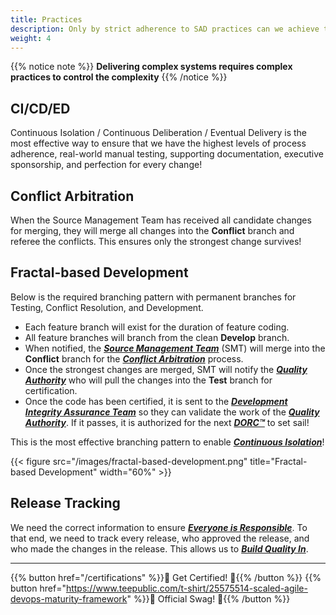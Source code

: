 ```yaml
---
title: Practices
description: Only by strict adherence to SAD practices can we achieve the expected outcomes!
weight: 4
---
```


{{% notice note %}}
**Delivering complex systems requires complex practices to control the complexity**
{{% /notice %}}

## CI/CD/ED

Continuous Isolation / Continuous Deliberation / Eventual Delivery is the most effective way to ensure that we have the highest levels of process adherence, real-world manual testing, supporting documentation, executive sponsorship, and perfection for every change!

## Conflict Arbitration

When the Source Management Team has received all candidate changes for merging, they will merge all changes into the **Conflict** branch and referee the conflicts. This ensures only the strongest change survives!

## Fractal-based Development

Below is the required branching pattern with permanent branches for Testing, Conflict Resolution, and Development.

- Each feature branch will exist for the duration of feature coding.
- All feature branches will branch from the clean **Develop** branch.
- When notified, the *[**Source Management Team**](/organization/#source-management-team)* (SMT) will merge into the **Conflict** branch for the *[**Conflict Arbitration**](#conflict-arbitration)* process.
- Once the strongest changes are merged, SMT will notify the *[**Quality Authority**](/organization/#quality-authority)* who will pull the changes into the **Test** branch for certification.
- Once the code has been certified, it is sent to the *[**Development Integrity Assurance Team**](/organization/#development-integrity-assurance-team)* so they can validate the work of the *[**Quality Authority**](/organization/#quality-authority)*. If it passes, it is authorized for the next *[**DORC&trade;**](/release-convoy/)* to set sail!

This is the most effective branching pattern to enable *[**Continuous Isolation**](https://continuousisolation.com/)*!

{{< figure src="/images/fractal-based-development.png" title="Fractal-based Development" width="60%" >}}

## Release Tracking

We need the correct information to ensure *[**Everyone is Responsible**](/principles/#everyone-is-responsible)*. To that end, we need to track every release, who approved the release, and who made the changes in the release. This allows us to *[**Build Quality In**](/principles/#build-quality-in)*.

---

{{% button href="/certifications" %}}🏅 Get Certified! 🏅{{% /button %}}
{{% button href="https://www.teepublic.com/t-shirt/25575514-scaled-agile-devops-maturity-framework" %}}💸 Official Swag! 💸{{% /button %}}
